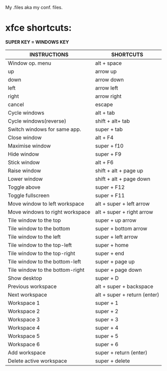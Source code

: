 My .files aka my conf. files.

# xfce shortcuts:


**SUPER KEY = WINDOWS KEY**

|**INSTRUCTIONS**       |**SHORTCUTS**|
|-----------------|-------------|
| Window op. menu | alt + space |
| up              | arrow up    |
| down            | arrow down  |
| left            | arrow left  |
| right           | arrow right |
| cancel          | escape      |
| Cycle windows   | alt + tab|
| Cycle windows(reverse)|shift + alt+ tab|
| Switch windows for same app. | super + tab|
| Close window | alt + F4|
| Maximise window | super + f10|
| Hide window | super + F9|
| Stick window | alt + F6|
| Raise window | shift + alt + page up |
| Lower window | shift + alt + page down |
| Toggle above | super + F12 |
| Toggle fullscreen | super + F11|
| Move window to left workspace | alt + super + left arrow |
| Move windows to right workspace | alt + super + right arrow |
| Tile window to the top | super + up arrow |
| Tile window to the bottom | super + bottom arrow |
| Tile window to the left | super + left arrow |
| Tile window to the top-left | super + home |
| Tile window to the top-right | super + end |
| Tile window to the bottom-left | super + page up|
| Tile window to the bottom-right | super + page down |
| Show desktop | super + D|
| Previous workspace | alt + super + backspace |
| Next workspace | alt + super + return (enter)
| Workspace 1 | super + 1 |
| Workspace 2 | super + 2 |
| Workspace 3 | super + 3 |
| Workspace 4 | super + 4 |
| Workspace 5 | super + 5 |
| Workspace 6 | super + 6 |
| Add workspace | super + return (enter) |
| Delete active workspace | super + delete |